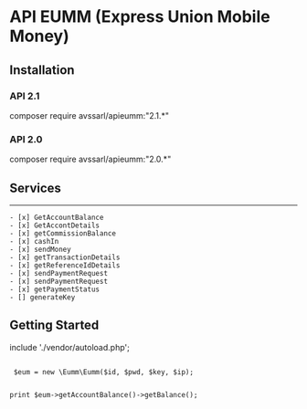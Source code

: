 # API EUMM (Express Union Mobile Money)
## Installation
###  API 2.1 
composer require avssarl/apieumm:"2.1.*"
### API 2.0
composer require avssarl/apieumm:"2.0.*"

## Services

---
    - [x] GetAccountBalance
    - [x] GetAccontDetails
    - [x] getCommissionBalance
    - [x] cashIn
    - [x] sendMoney
    - [x] getTransactionDetails
    - [x] getReferenceIdDetails
    - [x] sendPaymentRequest
    - [x] sendPaymentRequest
    - [x] getPaymentStatus
    - [] generateKey
    
## Getting Started

include './vendor/autoload.php';

<code>
 $eum = new \Eumm\Eumm($id, $pwd, $key, $ip);

print $eum->getAccountBalance()->getBalance();

</code>